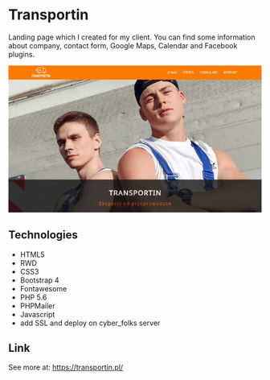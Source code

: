 # Transportin
Landing page which I created for my client. You can find some information about company, contact form, Google Maps, Calendar and Facebook plugins.

![Algorithm schema](./images/img_github/transportin_screen_main.jpg)

## Technologies
* HTML5
* RWD
* CSS3
* Bootstrap 4
* Fontawesome
* PHP 5.6
* PHPMailer
* Javascript
* add SSL and deploy on cyber_folks server

## Link
See more at: https://transportin.pl/
